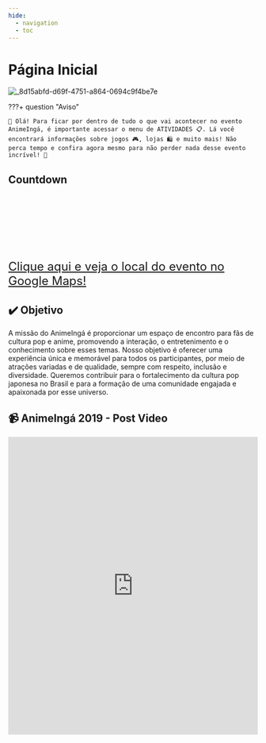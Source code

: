 ```yaml
---
hide:
  - navigation
  - toc
---
```


# Página Inicial

![_8d15abfd-d69f-4751-a864-0694c9f4be7e](https://github.com/AnimeInga/animeinga.github.io/assets/11020807/c87ee9fe-457e-407f-9c93-5a8361391c2e)

???+ question "Aviso"

    👋 Olá! Para ficar por dentro de tudo o que vai acontecer no evento AnimeIngá, é importante acessar o menu de ATIVIDADES 📋. Lá você encontrará informações sobre jogos 🎮, lojas 🛍️ e muito mais! Não perca tempo e confira agora mesmo para não perder nada desse evento incrível! 🤩

## Countdown

<div style="display: flex; justify-content: center; align-items: center; flex-direction: column;">
  <h3 id="countdown" style="font-size: 3rem; text-align: center;"></h3>
  <a href="https://goo.gl/maps/kAp39GbAfvvdhoU46" target="_blank" rel="noopener noreferrer" style="font-size: 1.5rem; margin-top: 1rem;">
    Clique aqui e veja o local do evento no Google Maps!
  </a>
</div>

<script>
  // Define a data final do countdown
  var countDownDate = new Date("Jul 15, 2023 00:00:00").getTime();

  // Atualiza o countdown a cada segundo
  var x = setInterval(function() {

    // Pega a data e hora atual
    var now = new Date().getTime();

    // Calcula a diferença entre a data final e a data atual
    var distance = countDownDate - now;

    // Calcula os dias, horas, minutos e segundos restantes
    var days = Math.floor(distance / (1000 * 60 * 60 * 24));
    var hours = Math.floor((distance % (1000 * 60 * 60 * 24)) / (1000 * 60 * 60));
    var minutes = Math.floor((distance % (1000 * 60 * 60)) / (1000 * 60));
    var seconds = Math.floor((distance % (1000 * 60)) / 1000);

    // Exibe o resultado no elemento com id "countdown"
    var countdownElement = document.getElementById("countdown");
    countdownElement.innerHTML = "Faltam " + days + "d " + hours + "h "
    + minutes + "m " + seconds + "s para o AnimeIngá!!!!";

    // Adiciona estilo ao elemento do countdown
    countdownElement.style.color = "#fff";
    countdownElement.style.backgroundColor = "#000";
    countdownElement.style.padding = "1rem";
    countdownElement.style.borderRadius = "10px";

    // Se o countdown acabou, exibe uma mensagem
    if (distance < 0) {
      clearInterval(x);
      countdownElement.innerHTML = "O countdown acabou!";
    }
  }, 1000);
</script>

## :heavy_check_mark: Objetivo

A missão do AnimeIngá é proporcionar um espaço de encontro para fãs de cultura pop e anime, promovendo a interação, o entretenimento e o conhecimento sobre esses temas. Nosso objetivo é oferecer uma experiência única e memorável para todos os participantes, por meio de atrações variadas e de qualidade, sempre com respeito, inclusão e diversidade. Queremos contribuir para o fortalecimento da cultura pop japonesa no Brasil e para a formação de uma comunidade engajada e apaixonada por esse universo.

## 📹 AnimeIngá 2019 - Post Video

<iframe width="100%" height="600" src="https://www.youtube.com/embed/qLH4gmL_ZbA" title="YouTube video player" frameborder="0" allow="accelerometer; autoplay; clipboard-write; encrypted-media; gyroscope; picture-in-picture; web-share" allowfullscreen></iframe>

